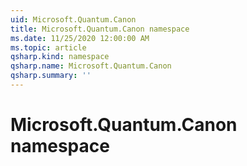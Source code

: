 ```yaml
---
uid: Microsoft.Quantum.Canon
title: Microsoft.Quantum.Canon namespace
ms.date: 11/25/2020 12:00:00 AM
ms.topic: article
qsharp.kind: namespace
qsharp.name: Microsoft.Quantum.Canon
qsharp.summary: ''
---
```


# Microsoft.Quantum.Canon namespace



